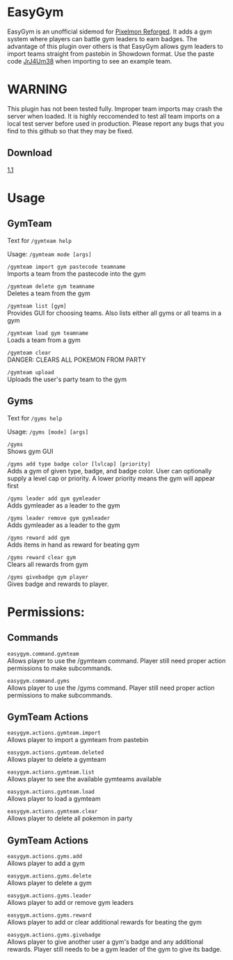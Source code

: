 # EasyGym  

EasyGym is an unofficial sidemod for [Pixelmon Reforged](https://reforged.gg). It adds a gym system where players can battle gym leaders to earn badges. The advantage of this plugin over others is that EasyGym allows gym leaders to import teams straight from pastebin in Showdown format. Use the paste code [JrJ4Um38](https://pastebin.com/JrJ4Um38) when importing to see an example team.

# WARNING

This plugin has not been tested fully. Improper team imports may crash the server when loaded. It is highly reccomended to test all team imports on a local test server before used in production. Please report any bugs that you find to this github so that they may be fixed.

## Download

[1.1](https://www113.zippyshare.com/v/BZuEN1WP/file.html)

# Usage

## GymTeam

Text for `/gymteam help`

Usage: `/gymteam mode [args]`

`/gymteam import gym pastecode teamname`  
Imports a team from the pastecode into the gym  

`/gymteam delete gym teamname`  
Deletes a team from the gym   

`/gymteam list [gym]`  
Provides GUI for choosing teams. Also lists either all gyms or all teams in a gym

`/gymteam load gym teamname`  
Loads a team from a gym  

`/gymteam clear`  
DANGER: CLEARS ALL POKEMON FROM PARTY  

`/gymteam upload`  
Uploads the user's party team to the gym


## Gyms

Text for `/gyms help`  

Usage: `/gyms [mode] [args]`  

`/gyms`  
Shows gym GUI  

`/gyms add type badge color [lvlcap] [priority]`  
Adds a gym of given type, badge, and badge color. User can optionally supply a level cap or priority. A lower priority means the gym will appear first  

`/gyms leader add gym gymleader`  
Adds gymleader as a leader to the gym  

`/gyms leader remove gym gymleader`  
Adds gymleader as a leader to the gym  

`/gyms reward add gym`  
Adds items in hand as reward for beating gym  

`/gyms reward clear gym`  
Clears all rewards from gym  

`/gyms givebadge gym player`  
Gives badge and rewards to player.  

# Permissions:

## Commands
`easygym.command.gymteam`  
Allows player to use the /gymteam command. Player still need proper action permissions to make subcommands.

`easygym.command.gyms`  
Allows player to use the /gyms command. Player still need proper action permissions to make subcommands.

## GymTeam Actions

`easygym.actions.gymteam.import`  
Allows player to import a gymteam from pastebin

`easygym.actions.gymteam.deleted`  
Allows player to delete a gymteam

`easygym.actions.gymteam.list`  
Allows player to see the available gymteams available

`easygym.actions.gymteam.load`  
Allows player to load a gymteam

`easygym.actions.gymteam.clear`  
Allows player to delete all pokemon in party

## GymTeam Actions

`easygym.actions.gyms.add`  
Allows player to add a gym

`easygym.actions.gyms.delete`  
Allows player to delete a gym

`easygym.actions.gyms.leader`  
Allows player to add or remove gym leaders

`easygym.actions.gyms.reward`  
Allows player to add or clear additional rewards for beating the gym

`easygym.actions.gyms.givebadge`  
Allows player to give another user a gym's badge and any additional rewards. Player still needs to be a gym leader of the gym to give its badge.